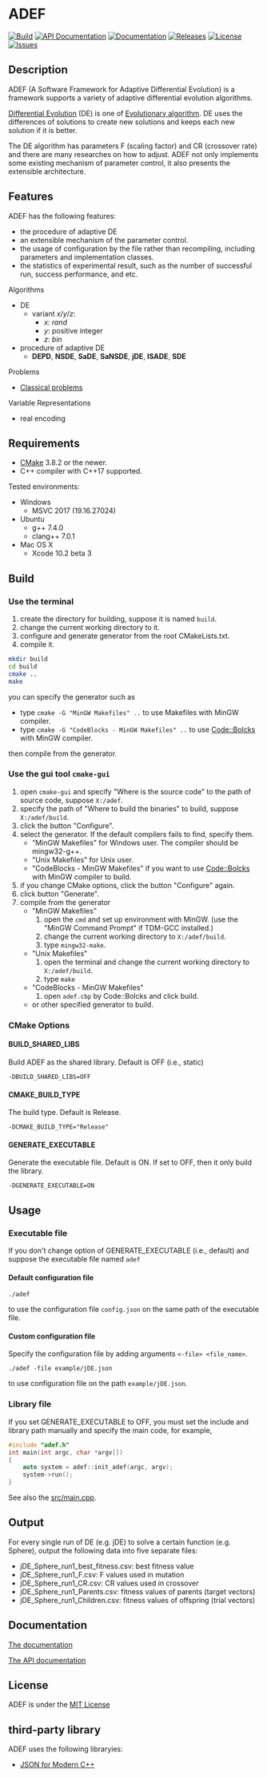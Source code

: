 # ADEF

[![Build](https://travis-ci.org/ukjhsa/adef.svg?branch=develop)](https://travis-ci.org/ukjhsa/adef)
[![API Documentation](https://img.shields.io/badge/docs-doxygen-blue.svg)](http://ukjhsa.github.io/adef)
[![Documentation](https://img.shields.io/badge/doc-Markdown-blue.svg)](doc/documentation.md)
[![Releases](https://img.shields.io/github/release/ukjhsa/adef.svg)](https://github.com/ukjhsa/adef/releases)
[![License](https://img.shields.io/badge/license-MIT-blue.svg)](LICENSE)
[![Issues](https://img.shields.io/github/issues/ukjhsa/adef.svg)](https://github.com/ukjhsa/adef/issues)

## Description
ADEF (A Software Framework for Adaptive Differential Evolution) is a
framework supports a variety of adaptive differential evolution algorithms.

[Differential Evolution](https://en.wikipedia.org/wiki/Differential_evolution) (DE) is one of [Evolutionary algorithm](https://en.wikipedia.org/wiki/Evolutionary_algorithm). DE uses the differences of solutions to create new solutions and keeps each new solution if it is better.

The DE algorithm has parameters F (scaling factor) and CR (crossover rate) and there are many researches on how to adjust. ADEF not only implements some existing mechanism of parameter control, it also presents the extensible architecture.

## Features
ADEF has the following features:
- the procedure of adaptive DE
- an extensible mechanism of the parameter control.
- the usage of configuration by the file rather than recompiling, including parameters and implementation classes.
- the statistics of experimental result, such as the number of successful run, success performance, and etc.

Algorithms
- DE
    - variant *x*/*y*/*z*:
        - *x*: *rand*
        - *y*: positive integer
        - *z*: *bin*
- procedure of adaptive DE
    - **DEPD**, **NSDE**, **SaDE**, **SaNSDE**, **jDE**, **ISADE**, **SDE**

Problems
- [Classical problems](include/problem/basic)

Variable Representations
- real encoding

## Requirements
- [CMake](https://cmake.org/) 3.8.2 or the newer.
- C++ compiler with C++17 supported.

Tested environments:
- Windows
    - MSVC 2017 (19.16.27024)
- Ubuntu
    - g++ 7.4.0
    - clang++ 7.0.1
- Mac OS X
	- Xcode 10.2 beta 3

## Build
### Use the terminal
1. create the directory for building, suppose it is named `build`.
1. change the current working directory to it.
1. configure and generate generator from the root CMakeLists.txt.
1. compile it.

```sh
mkdir build
cd build
cmake ..
make
```

you can specify the generator such as
- type `cmake -G "MinGW Makefiles" ..` to use Makefiles with MinGW compiler.
- type `cmake -G "CodeBlocks - MinGW Makefiles" ..` to use [Code::Bolcks](http://www.codeblocks.org/) with MinGW compiler.

then compile from the generator.

### Use the gui tool `cmake-gui`
1. open `cmake-gui` and specify "Where is the source code" to the path of source code, suppose `X:/adef`.
1. specify the path of "Where to build the binaries" to build, suppose `X:/adef/build`.
1. click the button "Configure".
1. select the generator. If the default compilers fails to find, specify them.
    - "MinGW Makefiles" for Windows user. The compiler should be mingw32-g++.
    - "Unix Makefiles" for Unix user.
    - "CodeBlocks - MinGW Makefiles" if you want to use [Code::Bolcks](http://www.codeblocks.org/) with MinGW compiler to build.
1. if you change CMake options, click the button "Configure" again.
1. click button "Generate".
1. compile from the generator
    - "MinGW Makefiles"
        1. open the `cmd` and set up environment with MinGW. (use the "MinGW Command Prompt" if TDM-GCC installed.)
        1. change the current working directory to `X:/adef/build`.
        1. type `mingw32-make`.
    - "Unix Makefiles"
        1. open the terminal and change the current working directory to `X:/adef/build`.
        1. type `make`
    - "CodeBlocks - MinGW Makefiles"
        1. open `adef.cbp` by Code::Bolcks and click build.
    - or other specified generator to build.


### CMake Options
#### BUILD_SHARED_LIBS
Build ADEF as the shared library. Default is OFF (i.e., static)
```
-DBUILD_SHARED_LIBS=OFF
```

#### CMAKE_BUILD_TYPE
The build type. Default is Release.
```
-DCMAKE_BUILD_TYPE="Release"
```

#### GENERATE_EXECUTABLE
Generate the executable file. Default is ON. If set to OFF, then it only build the library.
```
-DGENERATE_EXECUTABLE=ON
```

## Usage
### Executable file
If you don't change option of GENERATE_EXECUTABLE (i.e., default) and suppose the executable file named `adef`
#### Default configuration file
```
./adef
```
to use the configuration file `config.json` on the same path of the executable file.

#### Custom configuration file
Specify the configuration file by adding arguments `<-file> <file_name>`.
```
./adef -file example/jDE.json
```
to use configuration file on the path `example/jDE.json`.

### Library file
If you set GENERATE_EXECUTABLE to OFF, you must set the include and library path manually and specify the main code, for example,

```cpp
#include "adef.h"
int main(int argc, char *argv[])
{
    auto system = adef::init_adef(argc, argv);
    system->run();
}
```

See also the [src/main.cpp](src/main.cpp).

## Output

For every single run of DE (e.g. jDE) to solve a certain function (e.g. Sphere), output the following data into five separate files:
- jDE_Sphere_run1_best_fitness.csv: best fitness value
- jDE_Sphere_run1_F.csv: F values used in mutation
- jDE_Sphere_run1_CR.csv: CR values used in crossover
- jDE_Sphere_run1_Parents.csv: fitness values of parents (target vectors)
- jDE_Sphere_run1_Children.csv: fitness values of offspring (trial vectors)

## Documentation

[The documentation](doc/documentation.md)

[The API documentation](http://ukjhsa.github.io/adef/)

## License
ADEF is under the [MIT License](LICENSE)

## third-party library
ADEF uses the following libraryies:
- [JSON for Modern C++](https://github.com/nlohmann/json)
